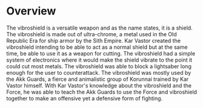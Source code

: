 # Overview
The vibroshield is a versatile weapon and as the name states, it is a shield.
The vibroshield is made out of ultra-chrome, a metal used in the Old Republic Era for ship armor by the Sith Empire.
Kar Vastor created the vibroshield intending to be able to act as a normal shield but at the same time, be able to use it as a weapon for cutting.
The vibroshield had a simple system of electronics where it would make the shield vibrate to the point it could cut most metals.
The vibroshield was able to block a lightsaber long enough for the user to counterattack.
The vibroshield was mostly used by the Akk Guards, a fierce and animalistic group of Korunnai trained by Kar Vastor himself.
With Kar Vastor's knowledge about the vibroshield and the Force, he was able to teach the Akk Guards to use the Force and vibroshield together to make an offensive yet a defensive form of fighting.